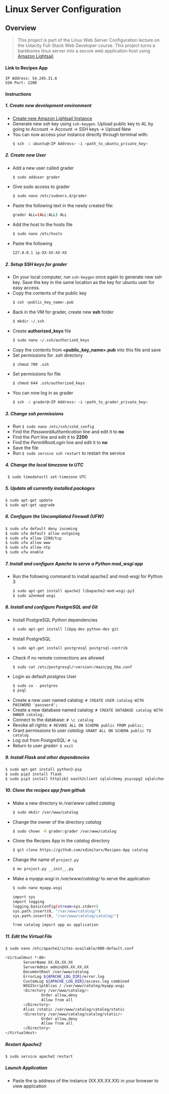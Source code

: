 # Linux Server Configuration

## Overview
> This project is part of the Linux Web Server Configuration lecture on the Udacity Full-Stack Web Developer course. This project turns a barebones linux server into a secure web application host using [Amazon Lightsail](https://amazonlightsail.com/). 

#### Link to Recipes App
```
IP Address: 54.245.31.6
SSH Port: 2200
```

#### Instructions
##### 1. Create new development environment
* [Create new Amazon Lightsail Instance](https://cloudacademy.com/blog/how-to-set-up-your-first-amazon-lightsail/)
* Generate new ssh key using `ssh-keygen`. Upload public key to AL by going to Account -> Account -> SSH keys -> Upload New
* You can now access your instance directly through terminal with:
    ```sh
    $ ssh -i ubuntu@<IP Address> -i <path_to_ubuntu_private_key>
    ```

##### 2. Create new User
* Add a new user called grader 
    ```sh
    $ sudo adduser grader
    ```
* Give sudo access to grader
    ```sh
    $ sudo nano /etc/sudoers.d/grader
    ```
* Paste the following text in the newly created file:
    ```sh
    grader ALL=(ALL:ALL) ALL
    ```
* Add the host to the hosts file
    ```sh
    $ sudo nano /etc/hosts
    ```
* Paste the following
    ```sh
    127.0.0.1 ip-XX-XX-XX-XX
    ```
##### 2. Setup SSH keys for grader
* On your local computer, run `ssh-keygen` once again to generate new ssh key. Save the key in the same location as the key for ubuntu user for easy access.
* Copy the contents of the public key
    ```sh
    $ cat <public_key_name>.pub
    ```
* Back in the VM for grader, create new **ssh** folder 
    ```sh
    $ mkdir ~/.ssh
    ```
* Create **authorized_keys** file
    ```sh
    $ sudo nano ~/.ssh/authorized_keys
    ```
* Copy the contents from **<public_key_name>.pub** into this file and save
* Set permissions for .ssh directory
    ```sh
    $ chmod 700 .ssh
    ```
* Set permissions for file
    ```sh
    $ chmod 644 .ssh/authorized_keys
    ```
*  You can now log in as grader 
    ```sh
    $ ssh -i grader@<IP Address> -i <path_to_grader_private_key>
    ```
##### 3. Change ssh permissions
* Run `$ sudo nano /etc/ssh/sshd_config`
* Find the *PasswordAuthentication* line and edit it to **no**
* Find the *Port* line and edit it to **2200**
* Find the *PermitRootLogin* line and edit it to **no**
* Save the file
* Run `$ sudo service ssh restart` to restart the service
##### 4. Change the local timezone to UTC

` $ sudo timedatectl set-timezone UTC`
 
##### 5. Update all currently installed packages
```sh
$ sudo apt-get update
$ sudo apt-get upgrade
```
    
##### 6. Configure the Uncompliated Firewall (UFW)
```sh
$ sudo ufw default deny incoming
$ sudo ufw default allow outgoing
$ sudo ufw allow 2200/tcp
$ sudo ufw allow www
$ sudo ufw allow ntp
$ sudo ufw enable
```
##### 7. Install and configure Apache to serve a Python mod_wsgi app
* Run the following command to install apache2 and mod-wsgi for Python 3
    ```sh
    $ sudo apt-get install apache2 libapache2-mod-wsgi-py3
    $ sudo a2enmod wsgi
    ```
##### 8. Install and configure PostgreSQL and Git
* Install PostgreSQL Python dependencies 
    ```sh
    $ sudo apt-get install libpq-dev python-dev git
    ```
* Install PostgreSQL 
    ```sh
    $ sudo apt-get install postgresql postgrsql-contrib
    ```
* Check if no remote connections are allowed
    ```sh
    $ sudo cat /etc/postgresql/<version>/main/pg_hba.conf
    ```
* Login as default *postgres* User 
    ```sh
    $ sudo su - postgres
    $ psql
    ```
* Create a new user named catalog: `# CREATE USER catalog WITH PASSWORD 'password';`
* Create a new database named catalog: `# CREATE DATABASE catalog WITH OWNER catalog;`
* Connect to the database: `# \c catalog`
* Revoke all rights: `# REVOKE ALL ON SCHEMA public FROM public;`
* Grant permissions to user *catalog*: `GRANT ALL ON SCHEMA public TO catalog`
* Log out from PostgreSQL: `# \q`
* Return to user *grader*: `$ exit`

##### 9. Install Flask and other dependencies
```sh
$ sudo apt-get install python3-pip
$ sudo pip3 install flask
$ sudo pip3 install httplib2 oauth2client sqlalchemy psycopg2 sqlalchemy_utils
```

##### 10. Clone the recipes app from github
* Make a new directory in */var/www* called *catalog*
    ```sh
    $ sudo mkdir /var/www/catalog
    ```
* Change the owner of the directory *catalog*
    ```sh
    $ sudo chown -R grader:grader /var/www/catalog
    ```
* Clone the Recipes App in the *catalog* directory
    ```sh
    $ git clone https://github.com/xdimitarx/Recipes-App catalog
    ```
* Change the name of `project.py`
    ```sh
    $ mv project.py __init__.py
    ```

* Make a *myapp.wsgi* in */var/www/catalog/* to serve the application
    ```sh
    $ sudo nano myapp.wsgi
    ```
    ```sh
    import sys
    import logging
    logging.basicConfig(stream=sys.stderr)
    sys.path.insert(0, "/var/www/catalog/")
    sys.path.insert(0, "/var/www/catalog/catalog/")

    from catalog import app as application
    ```

##### 11. Edit the Virtual File
```sh
$ sudo nano /etc/apache2/sites-available/000-default.conf
```
```sh
<VirtualHost *:80>
        ServerName XX.XX.XX.XX
        ServerAdmin admin@XX.XX.XX.XX
        DocumentRoot /var/www/catalog
        ErrorLog ${APACHE_LOG_DIR}/error.log
        CustomLog ${APACHE_LOG_DIR}/access.log combined
        WSGIScriptAlias / /var/www/catalog/myapp.wsgi
        <Directory /var/www/catalog/>
                Order allow,deny
                Allow from all
        </Directory>
        Alias /static /var/www/catalog/catalog/static
        <Directory /var/www/catalog/catalog/static/>
                Order allow,deny
                Allow from all
        </Directory>
</VirtualHost>
```

##### Restart Apache2
```sh
$ sudo service apache2 restart
```

##### Launch Application
* Paste the ip address of the instance (XX.XX.XX.XX) in your browser to view application
